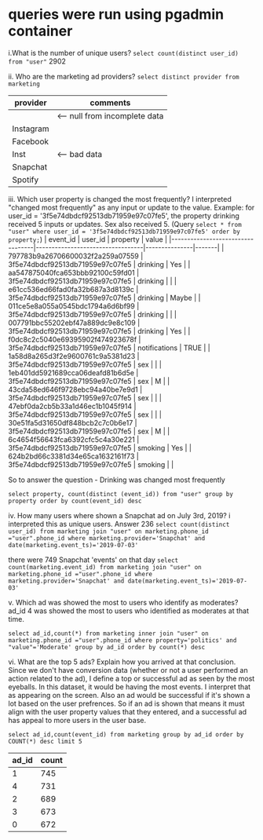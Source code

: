 # queries were run using pgadmin container

i.What is the number of unique users?
```select count(distinct user_id) from "user"``` 2902

ii.
Who are the marketing ad providers?
```select distinct provider from marketing```

| provider  | comments                      |
|-----------|-------------------------------|
|           | <-- null from incomplete data |
| Instagram |                               |
| Facebook  |                               |
| Inst      | <-- bad data                  |
| Snapchat  |                               |
| Spotify   |                               |

iii.
Which user property is changed the most frequently?
I interpreted "changed most frequently" as any input or update to the value. Example: for user_id = '3f5e74dbdcf92513db71959e97c07fe5', 
the property drinking received 5 inputs or updates. Sex also received 5. (Query ```select * from "user" where user_id = '3f5e74dbdcf92513db71959e97c07fe5'
order by property;```)
| event_id                         | user_id                          | property      | value |
|----------------------------------|----------------------------------|---------------|-------|
| 797783b9a26706600032f2a259a07559 | 3f5e74dbdcf92513db71959e97c07fe5 | drinking      | Yes   |
| aa547875040fca653bbb92100c59fd01 | 3f5e74dbdcf92513db71959e97c07fe5 | drinking      |       |
| e61cc536ed66fad0fa32b687a3d8139c | 3f5e74dbdcf92513db71959e97c07fe5 | drinking      | Maybe |
| 011ce5e8a055a0545bdc1794a6d6bf99 | 3f5e74dbdcf92513db71959e97c07fe5 | drinking      |       |
| 007791bbc55202ebf47a889dc9e8c109 | 3f5e74dbdcf92513db71959e97c07fe5 | drinking      | Yes   |
| f0dc8c2c5040e69395902f474923678f | 3f5e74dbdcf92513db71959e97c07fe5 | notifications | TRUE  |
| 1a58d8a265d3f2e9600761c9a5381d23 | 3f5e74dbdcf92513db71959e97c07fe5 | sex           |       |
| 1eb401dd5921689cca06deafd81b6d5e | 3f5e74dbdcf92513db71959e97c07fe5 | sex           | M     |
| 43cda58ed646f9728ebc94a40be7e9d1 | 3f5e74dbdcf92513db71959e97c07fe5 | sex           |       |
| 47ebf0da2cb5b33a1d46ec1b1045f914 | 3f5e74dbdcf92513db71959e97c07fe5 | sex           |       |
| 30e51fa5d31650df848bcb2c7c0b6e17 | 3f5e74dbdcf92513db71959e97c07fe5 | sex           | M     |
| 6c4654f56643fca6392cfc5c4a30e221 | 3f5e74dbdcf92513db71959e97c07fe5 | smoking       | Yes   |
| 624b2bd66c3381d34e65ca1632161f73 | 3f5e74dbdcf92513db71959e97c07fe5 | smoking       |       |

So to answer the question - Drinking was changed most frequently  

```select property, count(distinct (event_id)) from "user" group by property order by count(event_id) desc```

iv.
How many users where shown a Snapchat ad on July 3rd, 2019?
i interpreted this as unique users. Answer 236
```select count(distinct user_id) from marketing join "user" on marketing.phone_id ="user".phone_id where marketing.provider='Snapchat' and date(marketing.event_ts)='2019-07-03'```

there were 749 Snapchat 'events' on that day
```select count(marketing.event_id) from marketing join "user" on marketing.phone_id ="user".phone_id where marketing.provider='Snapchat' and date(marketing.event_ts)='2019-07-03'```

v.
Which ad was showed the most to users who identify as moderates?
ad_id 4 was showed the most to users who identified as moderates at that time. 

```select ad_id,count(*) from marketing inner join "user" on marketing.phone_id ="user".phone_id where property='politics' and "value"='Moderate' group by ad_id order by count(*) desc```

vi.
What are the top 5 ads? Explain how you arrived at that conclusion.
Since we don't have conversion data (whether or not a user performed an action related to the ad), I define a top or successful ad as seen by the most eyeballs. In this dataset, it would be having the most events. I interpret that as appearing on the screen. Also an ad would be successful if it's shown a lot based on the user prefrences. So if an ad is shown that means it must align with the user property values that they entered, and a successful ad has appeal to more users in the user base. 

```select ad_id,count(event_id) from marketing group by ad_id order by COUNT(*) desc limit 5```

| ad_id | count |
|-------|-------|
| 1     | 745   |
| 4     | 731   |
| 2     | 689   |
| 3     | 673   |
| 0     | 672   |
